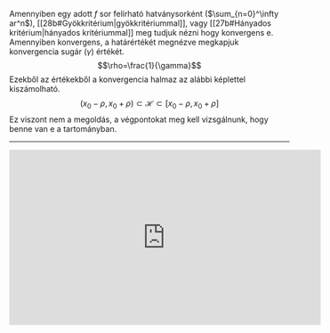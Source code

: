 Amennyiben egy adott $f$ sor felírható hatványsorként ($\sum_{n=0}^\infty ar^n$), [[28b#Gyökkritérium|gyökkritériummal]], vagy [[27b#Hányados kritérium|hányados kritériummal]] meg tudjuk nézni hogy konvergens e.
Amennyiben konvergens, a határértékét megnézve megkapjuk konvergencia sugár ($\gamma$) értékét.
$$\rho=\frac{1}{\gamma}$$
Ezekből az értékekből a konvergencia halmaz az alábbi képlettel kiszámolható.
$$(x_0-\rho, x_0+\rho)\subset\mathcal{H}\subset[x_0-\rho,x_0+\rho]$$
Ez viszont nem a megoldás, a végpontokat meg kell vizsgálnunk, hogy benne van e a tartományban.

---
<iframe width="560" height="315" src="https://www.youtube.com/embed/UjoLFh1dC6I?si=qC1G4WhnUlu---6W" title="YouTube video player" frameborder="0" allow="accelerometer; autoplay; clipboard-write; encrypted-media; gyroscope; picture-in-picture; web-share" referrerpolicy="strict-origin-when-cross-origin" allowfullscreen></iframe>
